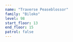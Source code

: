 ```yaml
---
name: "Traverse Peaseblossor"
family: "Biloko"
level: 98
start_floor: 13
end_floor: 15
patrol: false
---
```

